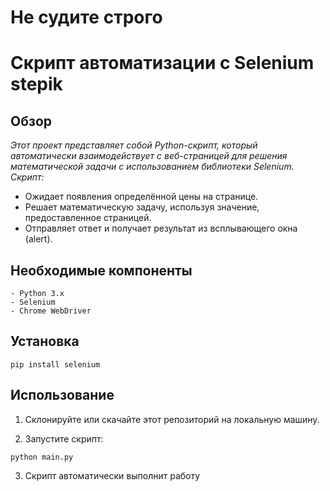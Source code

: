 # Не судите строго


# Скрипт автоматизации с Selenium stepik

## Обзор

*Этот проект представляет собой Python-скрипт, который автоматически взаимодействует с веб-страницей для решения математической задачи с использованием библиотеки Selenium. Скрипт:*

* Ожидает появления определённой цены на странице.
* Решает математическую задачу, используя значение, предоставленное страницей.
* Отправляет ответ и получает результат из всплывающего окна (alert).


## Необходимые компоненты

```
- Python 3.x
- Selenium
- Chrome WebDriver

```

## Установка

```
pip install selenium

```
## Использование

1. Склонируйте или скачайте этот репозиторий на локальную машину.

2. Запустите скрипт:

```
python main.py
```

3. Скрипт автоматически выполнит работу